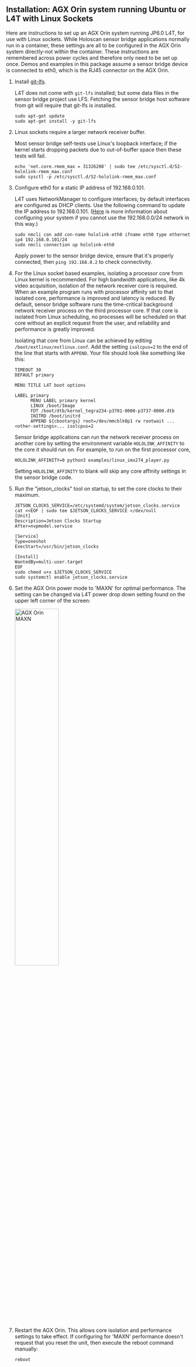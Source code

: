 ## <a name="Agx-l4t-sock">Installation: AGX Orin system running Ubuntu or L4T with Linux Sockets</a>

Here are instructions to set up an AGX Orin system running JP6.0 L4T, for use with Linux
sockets. While Holoscan sensor bridge applications normally run in a container, these
settings are all to be configured in the AGX Orin system directly-not within the
container. These instructions are remembered across power cycles and therefore only need
to be set up once. Demos and examples in this package assume a sensor bridge device is
connected to eth0, which is the RJ45 connector on the AGX Orin.

1. Install [git-lfs](https://git-lfs.com).

   L4T does not come with `git-lfs` installed; but some data files in the sensor bridge
   project use LFS. Fetching the sensor bridge host software from git will require that
   git-lfs is installed.

   ```none
   sudo apt-get update
   sudo apt-get install -y git-lfs
   ```

1. Linux sockets require a larger network receiver buffer.

   Most sensor bridge self-tests use Linux's loopback interface; if the kernel starts
   dropping packets due to out-of-buffer space then these tests will fail.

   ```none
   echo 'net.core.rmem_max = 31326208' | sudo tee /etc/sysctl.d/52-hololink-rmem_max.conf
   sudo sysctl -p /etc/sysctl.d/52-hololink-rmem_max.conf
   ```

1. Configure eth0 for a static IP address of 192.168.0.101.

   L4T uses NetworkManager to configure interfaces; by default interfaces are configured
   as DHCP clients. Use the following command to update the IP address to 192.168.0.101.
   ([Here](notes.md#holoscan-sensor-bridge-ip-address-configuration) is more information
   about configuring your system if you cannot use the 192.168.0.0/24 network in this
   way.)

   ```none
   sudo nmcli con add con-name hololink-eth0 ifname eth0 type ethernet ip4 192.168.0.101/24
   sudo nmcli connection up hololink-eth0
   ```

   Apply power to the sensor bridge device, ensure that it's properly connected, then
   `ping 192.168.0.2` to check connectivity.

1. For the Linux socket based examples, isolating a processor core from Linux kernel is
   recommended. For high bandwidth applications, like 4k video acquisition, isolation of
   the network receiver core is required. When an example program runs with processor
   affinity set to that isolated core, performance is improved and latency is reduced.
   By default, sensor bridge software runs the time-critical background network receiver
   process on the third processor core. If that core is isolated from Linux scheduling,
   no processes will be scheduled on that core without an explicit request from the
   user, and reliability and performance is greatly improved.

   Isolating that core from Linux can be achieved by editing
   `/boot/extlinux/extlinux.conf`. Add the setting `isolcpus=2` to the end of the line
   that starts with `APPEND`. Your file should look like something like this:

   ```none
   TIMEOUT 30
   DEFAULT primary

   MENU TITLE L4T boot options

   LABEL primary
         MENU LABEL primary kernel
         LINUX /boot/Image
         FDT /boot/dtb/kernel_tegra234-p3701-0000-p3737-0000.dtb
         INITRD /boot/initrd
         APPEND ${cbootargs} root=/dev/mmcblk0p1 rw rootwait ...<other-settings>... isolcpus=2

   ```

   Sensor bridge applications can run the network receiver process on another core by
   setting the environment variable `HOLOLINK_AFFINITY` to the core it should run on.
   For example, to run on the first processor core,

   ```none
   HOLOLINK_AFFINITY=0 python3 examples/linux_imx274_player.py
   ```

   Setting `HOLOLINK_AFFINITY` to blank will skip any core affinity settings in the
   sensor bridge code.

1. Run the "jetson_clocks" tool on startup, to set the core clocks to their maximum.

   ```none
   JETSON_CLOCKS_SERVICE=/etc/systemd/system/jetson_clocks.service
   cat <<EOF | sudo tee $JETSON_CLOCKS_SERVICE >/dev/null
   [Unit]
   Description=Jetson Clocks Startup
   After=nvpmodel.service

   [Service]
   Type=oneshot
   ExecStart=/usr/bin/jetson_clocks

   [Install]
   WantedBy=multi-user.target
   EOF
   sudo chmod u+x $JETSON_CLOCKS_SERVICE
   sudo systemctl enable jetson_clocks.service
   ```

1. Set the AGX Orin power mode to 'MAXN' for optimal performance. The setting can be
   changed via L4T power drop down setting found on the upper left corner of the screen:

   <img src="concord_maxn.png" alt="AGX Orin MAXN" width="50%"/>

1. Restart the AGX Orin. This allows core isolation and performance settings to take
   effect. If configuring for 'MAXN' performance doesn't request that you reset the
   unit, then execute the reboot command manually:

   ```none
   reboot
   ```

